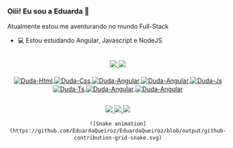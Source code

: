 ### Oiii! Eu sou a Eduarda 👋

Atualmente estou me aventurando no mundo Full-Stack 
- 💻 Estou estudando Angular, Javascript e NodeJS

<div align="center">
	<br>
  <a href="https://github.com/EduardaQueiroz">
  <img height="180em" src="https://github-readme-stats.vercel.app/api?username=EduardaQueiroz&show_icons=true&theme=codeSTACKr&include_all_commits=true&count_private=true"/>
	<img height="180em" src="https://github-readme-stats.vercel.app/api/top-langs/?username=EduardaQueiroz&layout=compact&langs_count=16&theme=codeSTACKr"/>           
</div>

<div style="display: inline_block" align="center">
	<br>
	<img align="center" alt="Duda-Html" height="50" width="50" src="https://cdn.jsdelivr.net/gh/devicons/devicon/icons/html5/html5-original.svg">
	<img align="center" alt="Duda-Css" height="50" width="50" src="https://cdn.jsdelivr.net/gh/devicons/devicon/icons/css3/css3-original.svg">
	<img align="center" alt="Duda-Angular" height="50" width="50" src="https://cdn.jsdelivr.net/gh/devicons/devicon/icons/angularjs/angularjs-original.svg">
	<img align="center" alt="Duda-Angular" height="50" width="50" src="https://cdn.jsdelivr.net/gh/devicons/devicon/icons/nodejs/nodejs-original.svg">
	<img align="center" alt="Duda-Js" height="50" width="50" src="https://cdn.jsdelivr.net/gh/devicons/devicon/icons/javascript/javascript-original.svg">
	<img align="center" alt="Duda-Ts" height="50" width="50" src="https://cdn.jsdelivr.net/gh/devicons/devicon/icons/typescript/typescript-original.svg">
	<img align="center" alt="Duda-Angular" height="50" width="50" src="https://cdn.jsdelivr.net/gh/devicons/devicon/icons/mysql/mysql-original.svg">
	<img align="center" alt="Duda-Angular" height="50" width="50" src="https://cdn.jsdelivr.net/gh/devicons/devicon/icons/postgresql/postgresql-original.svg">
</div>

##

<div align="center"> 
	<a href="https://www.instagram.com/mequeirozs/"> <img height="30em" src= "https://img.shields.io/badge/Instagram-E4405F?style=for-the-badge&logo=instagram&logoColor=white" target="_blank"> </a>
	<a href="https://www.linkedin.com/in/eduarda-queiroz-/"> <img height="30em" src= "https://img.shields.io/badge/LinkedIn-0077B5?style=for-the-badge&logo=linkedin&logoColor=white" target="_blank"> </a>
	<a href="mailto:mequeirozs@gmail.com"> <img height="30em" src= "https://img.shields.io/badge/Gmail-D14836?style=for-the-badge&logo=gmail&logoColor=white" target="_blank"> </a>

	![Snake animation](https://github.com/EduardaQueiroz/EduardaQueiroz/blob/output/github-contribution-grid-snake.svg)
	
</div>
	
